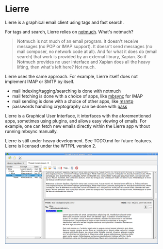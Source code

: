 # Lierre

Lierre is a graphical email client using tags and fast search.

For tags and search, Lierre relies on [notmuch](https://notmuchmail.org/).
What's notmuch?

> Notmuch is not much of an email program. It doesn't receive messages (no POP or IMAP support). It doesn't send messages (no mail composer, no network code at all). And for what it does do (email search) that work is provided by an external library, Xapian. So if Notmuch provides no user interface and Xapian does all the heavy lifting, then what's left here? Not much.

Lierre uses the same approach. For example, Lierre itself does not implement IMAP or SMTP by itself.

* mail indexing/tagging/searching is done with notmuch
* mail fetching is done with a choice of apps, like [mbsync](http://isync.sourceforge.net/) for IMAP
* mail sending is done with a choice of other apps, like [msmtp](https://marlam.de/msmtp/)
* passwords handling cryptography can be done with [pass](https://www.passwordstore.org/)

Lierre is a Graphical User Interface, it interfaces with the aforementioned apps, sometimes using plugins, and allows easy viewing of emails.
For example, one can fetch new emails directly within the Lierre app without running mbsync manually.

Lierre is still under heavy development. See TODO.md for future features.
Lierre is licensed under the WTFPL version 2.

![Screenshot of thread view](2019-12-22-153502_1093x651_scrot.png)
